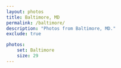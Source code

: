 ```yaml
---
layout: photos
title: Baltimore, MD
permalink: /baltimore/
description: "Photos from Baltimore, MD."
exclude: true

photos:
    set: Baltimore
    size: 29
---
```

